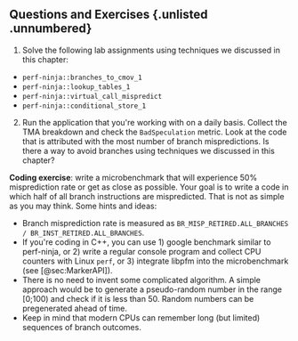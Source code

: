 ## Questions and Exercises {.unlisted .unnumbered}

1. Solve the following lab assignments using techniques we discussed in this chapter:
- `perf-ninja::branches_to_cmov_1`
- `perf-ninja::lookup_tables_1`
- `perf-ninja::virtual_call_mispredict`
- `perf-ninja::conditional_store_1`
2. Run the application that you're working with on a daily basis. Collect the TMA breakdown and check the `BadSpeculation` metric. Look at the code that is attributed with the most number of branch mispredictions. Is there a way to avoid branches using techniques we discussed in this chapter?

**Coding exercise**: write a microbenchmark that will experience 50% misprediction rate or get as close as possible. Your goal is to write a code in which half of all branch instructions are mispredicted. That is not as simple as you may think. Some hints and ideas:
- Branch misprediction rate is measured as `BR_MISP_RETIRED.ALL_BRANCHES / BR_INST_RETIRED.ALL_BRANCHES`.
- If you're coding in C++, you can use 1) google benchmark similar to perf-ninja, or 2) write a regular console program and collect CPU counters with Linux `perf`, or 3) integrate libpfm into the microbenchmark (see [@sec:MarkerAPI]).
- There is no need to invent some complicated algorithm. A simple approach would be to generate a pseudo-random number in the range [0;100) and check if it is less than 50. Random numbers can be pregenerated ahead of time.
- Keep in mind that modern CPUs can remember long (but limited) sequences of branch outcomes.